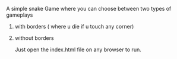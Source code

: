 A simple snake Game where you can choose between two types of gameplays

1. with borders ( where u die if u touch any corner)
2. without borders

   Just open the index.html file on any browser to run.
